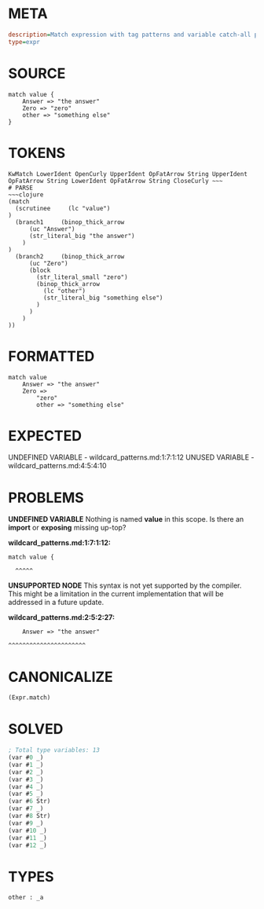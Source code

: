# META
~~~ini
description=Match expression with tag patterns and variable catch-all pattern
type=expr
~~~
# SOURCE
~~~roc
match value {
    Answer => "the answer"
    Zero => "zero"
    other => "something else"
}
~~~
# TOKENS
~~~text
KwMatch LowerIdent OpenCurly UpperIdent OpFatArrow String UpperIdent OpFatArrow String LowerIdent OpFatArrow String CloseCurly ~~~
# PARSE
~~~clojure
(match
  (scrutinee     (lc "value")
)
  (branch1     (binop_thick_arrow
      (uc "Answer")
      (str_literal_big "the answer")
    )
)
  (branch2     (binop_thick_arrow
      (uc "Zero")
      (block
        (str_literal_small "zero")
        (binop_thick_arrow
          (lc "other")
          (str_literal_big "something else")
        )
      )
    )
))
~~~
# FORMATTED
~~~roc
match value
	Answer => "the answer"
	Zero => 
		"zero"
		other => "something else"
~~~
# EXPECTED
UNDEFINED VARIABLE - wildcard_patterns.md:1:7:1:12
UNUSED VARIABLE - wildcard_patterns.md:4:5:4:10
# PROBLEMS
**UNDEFINED VARIABLE**
Nothing is named **value** in this scope.
Is there an **import** or **exposing** missing up-top?

**wildcard_patterns.md:1:7:1:12:**
```roc
match value {
```
      ^^^^^


**UNSUPPORTED NODE**
This syntax is not yet supported by the compiler.
This might be a limitation in the current implementation that will be addressed in a future update.

**wildcard_patterns.md:2:5:2:27:**
```roc
    Answer => "the answer"
```
    ^^^^^^^^^^^^^^^^^^^^^^


# CANONICALIZE
~~~clojure
(Expr.match)
~~~
# SOLVED
~~~clojure
; Total type variables: 13
(var #0 _)
(var #1 _)
(var #2 _)
(var #3 _)
(var #4 _)
(var #5 _)
(var #6 Str)
(var #7 _)
(var #8 Str)
(var #9 _)
(var #10 _)
(var #11 _)
(var #12 _)
~~~
# TYPES
~~~roc
other : _a
~~~
